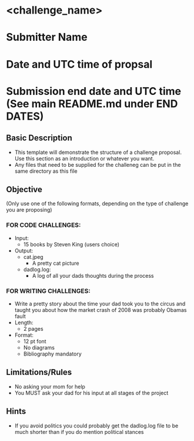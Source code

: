 # <ID><challenge_name>
# Submitter Name
# Date and UTC time of propsal
# Submission end date and UTC time (See main README.md under END DATES)

## Basic Description
- This template will demonstrate the structure of a challenge proposal. Use this section as an introduction or whatever you want.
- Any files that need to be supplied for the challeneg can be put in the same directory as this file

## Objective

\(Only use one of the following formats, depending on the type of challenge you are proposing\)

### FOR CODE CHALLENGES:
- Input: 
	- 15 books by Steven King (users choice)
- Output: 
	- cat.jpeg
		- A pretty cat picture
	- dadlog.log:
		- A log of all your dads thoughts during the process

### FOR WRITING CHALLENGES:
- Write a pretty story about the time your dad took you to the circus and taught you about how the market crash of 2008 was probably Obamas fault
- Length:
	- 2 pages
- Format:
	- 12 pt font
	- No diagrams
	- Bibliography mandatory

## Limitations/Rules
- No asking your mom for help
- You MUST ask your dad for his input at all stages of the project

## Hints
- If you avoid politics you could probably get the dadlog.log file to be much shorter than if you do mention political stances
